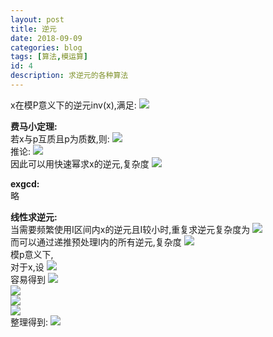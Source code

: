 ```yaml
---
layout: post
title: 逆元
date: 2018-09-09
categories: blog
tags: [算法,模运算]
id: 4
description: 求逆元的各种算法
---
```


x在模P意义下的逆元inv(x),满足:
<img src="http://latex.codecogs.com/gif.latex?x*inv(x)=1\;(mod\,P)"/>  

**费马小定理:**  
若x与p互质且p为质数,则:
<img src="http://latex.codecogs.com/gif.latex?x^p\equiv x\;(mod\,p)"/>  
推论:
<img src="http://latex.codecogs.com/gif.latex?inv(x)=x^{-1}=x^{p-2}\;(mod\,p)"/>  
因此可以用快速幂求x的逆元,复杂度
<img src="http://latex.codecogs.com/gif.latex?O(log_2n)"/>  

**exgcd:**  
略  

**线性求逆元:**  
当需要频繁使用I区间内x的逆元且I较小时,重复求逆元复杂度为
<img src="http://latex.codecogs.com/gif.latex?O(n*log_2n)"/>  
而可以通过递推预处理I内的所有逆元,复杂度
<img src="http://latex.codecogs.com/gif.latex?O(n)"/>  
模p意义下,  
对于x,设
<img src="http://latex.codecogs.com/gif.latex?a=p/x,b=p%x"/>  
容易得到
<img src="http://latex.codecogs.com/gif.latex?a*x+b=p\equiv 0(mod\;p)"/>  
<img src="http://latex.codecogs.com/gif.latex?b\equiv -a*x(mod\;p)"/>  
<img src="http://latex.codecogs.com/gif.latex?b*(inv(b)*inv(x))\equiv -a*x*(inv(b)*inv(x))(mod\;p)"/>  
<img src="http://latex.codecogs.com/gif.latex?inv(x)\equiv -a*inv(b)(mod\;p)"/>  
整理得到:
<img src="http://latex.codecogs.com/gif.latex?inv(x)=(p-p/x)*inv(p\%x)\%p"/>  
